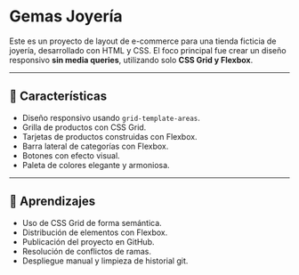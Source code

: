 # Gemas Joyería

Este es un proyecto de layout de e-commerce para una tienda ficticia de joyería, desarrollado con HTML y CSS. El foco principal fue crear un diseño responsivo **sin media queries**, utilizando solo **CSS Grid y Flexbox**.

---

## 🌟 Características

- Diseño responsivo usando `grid-template-areas`.
- Grilla de productos con CSS Grid.
- Tarjetas de productos construidas con Flexbox.
- Barra lateral de categorías con Flexbox.
- Botones con efecto visual.
- Paleta de colores elegante y armoniosa.

---

## 🧠 Aprendizajes

- Uso de CSS Grid de forma semántica.
- Distribución de elementos con Flexbox.
- Publicación del proyecto en GitHub.
- Resolución de conflictos de ramas.
- Despliegue manual y limpieza de historial git.

